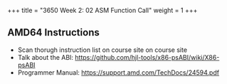 +++
title = "3650 Week 2: 02 ASM Function Call"
weight = 1
+++

## AMD64 Instructions

 - Scan thorugh instruction list on course site on course site
 - Talk about the ABI: https://github.com/hjl-tools/x86-psABI/wiki/X86-psABI
 - Programmer Manual: https://support.amd.com/TechDocs/24594.pdf
